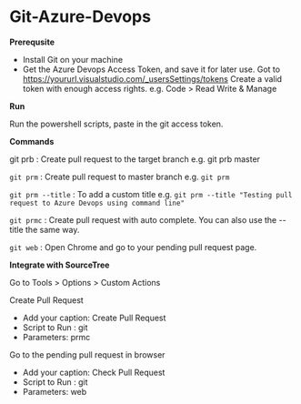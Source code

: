 # Git-Azure-Devops

**Prerequsite**

* Install Git on your machine
* Get the Azure Devops Access Token, and save it for later use.
Got to https://yoururl.visualstudio.com/_usersSettings/tokens
Create a valid token with enough access rights. e.g. Code > Read Write & Manage


**Run**

Run the powershell scripts, paste in the git access token.


**Commands**

git prb : Create pull request to the target branch
e.g. git prb master

`git prm` : Create pull request to master branch
e.g. `git prm`

`git prm --title` : To add a custom title
e.g. `git prm --title "Testing pull request to Azure Devops using command line"`

`git prmc` : Create pull request with auto complete. You can also use the --title the same way.

`git web` : Open Chrome and go to your pending pull request page.


**Integrate with SourceTree**

Go to Tools > Options > Custom Actions

Create Pull Request
* Add your caption: Create Pull Request
* Script to Run : git
* Parameters: prmc

Go to the pending pull request in browser
* Add your caption: Check Pull Request
* Script to Run : git
* Parameters: web

